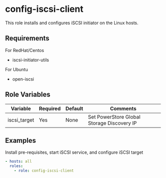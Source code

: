 config-iscsi-client
=========

This role installs and configures iSCSI initiator on the Linux hosts.

Requirements
------------

For RedHat/Centos
* iscsi-initiator-utils

For Ubuntu
* open-iscsi

Role Variables
------------

| Variable | Required | Default | Comments |
| -------- | -------- | ------- | -------- |
| iscsi_target | Yes | None | Set PowerStore Global Storage Discovery IP |

Examples
------------
Install pre-requisites, start iSCSI service, and configure iSCSI target

```yaml
- hosts: all
  roles:
    - role: config-iscsi-client
```
